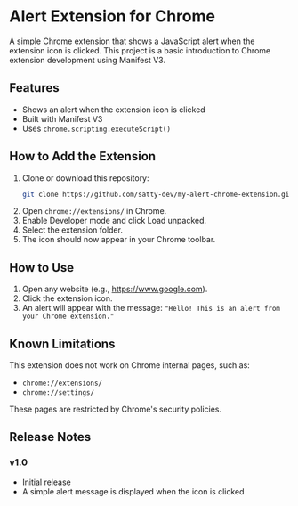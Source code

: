# Alert Extension for Chrome

A simple Chrome extension that shows a JavaScript alert when the extension icon is clicked. This project is a basic introduction to Chrome extension development using Manifest V3.


## Features

- Shows an alert when the extension icon is clicked
- Built with Manifest V3
- Uses `chrome.scripting.executeScript()`


## How to Add the Extension

1. Clone or download this repository:
   ```bash
   git clone https://github.com/satty-dev/my-alert-chrome-extension.git
   ```
2. Open `chrome://extensions/` in Chrome.
3. Enable Developer mode and click Load unpacked.
4. Select the extension folder.
5. The icon should now appear in your Chrome toolbar.


## How to Use

1. Open any website (e.g., https://www.google.com).
2. Click the extension icon.
3. An alert will appear with the message:
`"Hello! This is an alert from your Chrome extension."`


## Known Limitations

This extension does not work on Chrome internal pages, such as:

- `chrome://extensions/`
- `chrome://settings/`

These pages are restricted by Chrome's security policies.


## Release Notes

### v1.0

- Initial release
- A simple alert message is displayed when the icon is clicked
